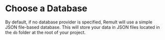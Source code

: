 <script setup>
  import Icon from '../../../components/Icon.vue'
</script>

# Choose a Database

By default, if no database provider is specified, Remult will use a simple JSON file-based database. This will store your data in JSON files located in the `db` folder at the root of your project.

<div style="display: grid; grid-template-columns: repeat(auto-fill, minmax(100px, 1fr)); gap: 5rem; margin-top: 2rem">
	<Icon tech="postgres" sizeIco=100 link="/docs/installation/database/postgresql" />
	<Icon tech="mysql" sizeIco=100 link="/docs/installation/database/mysql" />
	<Icon tech="mongodb" sizeIco=100 link="/docs/installation/database/mongodb" />
	<Icon tech="sqlite" sizeIco=100 link="/docs/installation/database/better-sqlite3" />
	<Icon tech="sqljs" sizeIco=100 link="/docs/installation/database/sqljs" />
	<Icon tech="mssql" sizeIco=100 link="/docs/installation/database/mssql" />
	<Icon tech="bun-sqlite" sizeIco=100 link="/docs/installation/database/bun-sqlite" />
	<Icon tech="turso" sizeIco=100 link="/docs/installation/database/turso" />
	<Icon tech="duckdb" sizeIco=100 link="/docs/installation/database/duckdb" />
	<Icon tech="oracle" sizeIco=100 link="/docs/installation/database/oracle" />
	<Icon tech="json files" sizeIco=100 link="/docs/installation/database/json" />
</div>
